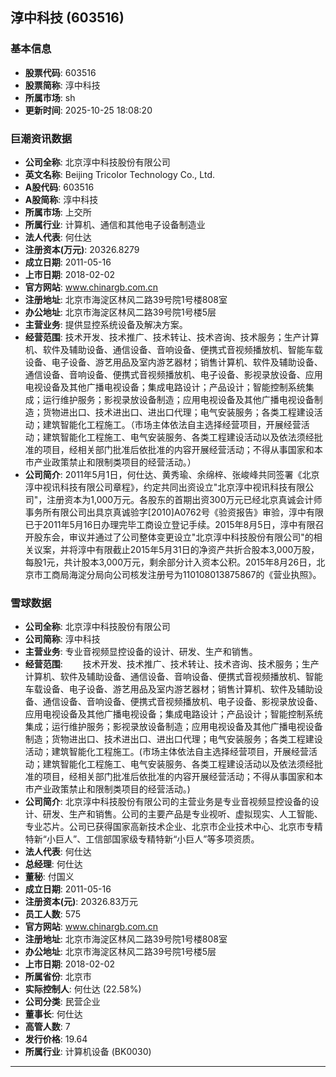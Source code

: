 ## 淳中科技 (603516)

### 基本信息

- **股票代码**: 603516
- **股票简称**: 淳中科技
- **所属市场**: sh
- **更新时间**: 2025-10-25 18:08:20

### 巨潮资讯数据

- **公司全称**: 北京淳中科技股份有限公司
- **英文名称**: Beijing Tricolor Technology Co., Ltd.
- **A股代码**: 603516
- **A股简称**: 淳中科技
- **所属市场**: 上交所
- **所属行业**: 计算机、通信和其他电子设备制造业
- **法人代表**: 何仕达
- **注册资本(万元)**: 20326.8279
- **成立日期**: 2011-05-16
- **上市日期**: 2018-02-02
- **官方网站**: www.chinargb.com.cn
- **注册地址**: 北京市海淀区林风二路39号院1号楼808室
- **办公地址**: 北京市海淀区林风二路39号院1号楼5层
- **主营业务**: 提供显控系统设备及解决方案。
- **经营范围**: 技术开发、技术推广、技术转让、技术咨询、技术服务；生产计算机、软件及辅助设备、通信设备、音响设备、便携式音视频播放机、智能车载设备、电子设备、游艺用品及室内游艺器材；销售计算机、软件及辅助设备、通信设备、音响设备、便携式音视频播放机、电子设备、影视录放设备、应用电视设备及其他广播电视设备；集成电路设计；产品设计；智能控制系统集成；运行维护服务；影视录放设备制造；应用电视设备及其他广播电视设备制造；货物进出口、技术进出口、进出口代理；电气安装服务；各类工程建设活动；建筑智能化工程施工。（市场主体依法自主选择经营项目，开展经营活动；建筑智能化工程施工、电气安装服务、各类工程建设活动以及依法须经批准的项目，经相关部门批准后依批准的内容开展经营活动；不得从事国家和本市产业政策禁止和限制类项目的经营活动。）
- **公司简介**: 2011年5月1日，何仕达、黄秀瑜、余绵梓、张峻峰共同签署《北京淳中视讯科技有限公司章程》，约定共同出资设立"北京淳中视讯科技有限公司"，注册资本为1,000万元。各股东的首期出资300万元已经北京真诚会计师事务所有限公司出具京真诚验字[2010]A0762号《验资报告》审验，淳中有限已于2011年5月16日办理完毕工商设立登记手续。2015年8月5日，淳中有限召开股东会，审议并通过了公司整体变更设立"北京淳中科技股份有限公司"的相关议案，并将淳中有限截止2015年5月31日的净资产共折合股本3,000万股，每股1元，共计股本3,000万元，剩余部分计入资本公积。2015年8月26日，北京市工商局海淀分局向公司核发注册号为110108013875867的《营业执照》。

### 雪球数据

- **公司全称**: 北京淳中科技股份有限公司
- **公司简称**: 淳中科技
- **主营业务**: 专业音视频显控设备的设计、研发、生产和销售。
- **经营范围**: 　　技术开发、技术推广、技术转让、技术咨询、技术服务；生产计算机、软件及辅助设备、通信设备、音响设备、便携式音视频播放机、智能车载设备、电子设备、游艺用品及室内游艺器材；销售计算机、软件及辅助设备、通信设备、音响设备、便携式音视频播放机、电子设备、影视录放设备、应用电视设备及其他广播电视设备；集成电路设计；产品设计；智能控制系统集成；运行维护服务；影视录放设备制造；应用电视设备及其他广播电视设备制造；货物进出口、技术进出口、进出口代理；电气安装服务；各类工程建设活动；建筑智能化工程施工。(市场主体依法自主选择经营项目，开展经营活动；建筑智能化工程施工、电气安装服务、各类工程建设活动以及依法须经批准的项目，经相关部门批准后依批准的内容开展经营活动；不得从事国家和本市产业政策禁止和限制类项目的经营活动。)
- **公司简介**: 北京淳中科技股份有限公司的主营业务是专业音视频显控设备的设计、研发、生产和销售。公司的主要产品是专业视听、虚拟现实、人工智能、专业芯片。公司已获得国家高新技术企业、北京市企业技术中心、北京市专精特新“小巨人”、工信部国家级专精特新“小巨人”等多项资质。
- **法人代表**: 何仕达
- **总经理**: 何仕达
- **董秘**: 付国义
- **成立日期**: 2011-05-16
- **注册资本(元)**: 20326.83万元
- **员工人数**: 575
- **官方网站**: www.chinargb.com.cn
- **注册地址**: 北京市海淀区林风二路39号院1号楼808室
- **办公地址**: 北京市海淀区林风二路39号院1号楼5层
- **上市日期**: 2018-02-02
- **所属省份**: 北京市
- **实际控制人**: 何仕达 (22.58%)
- **公司分类**: 民营企业
- **董事长**: 何仕达
- **高管人数**: 7
- **发行价格**: 19.64
- **所属行业**: 计算机设备 (BK0030)

---